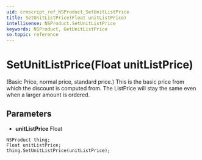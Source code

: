 ```yaml
---
uid: crmscript_ref_NSProduct_SetUnitListPrice
title: SetUnitListPrice(Float unitListPrice)
intellisense: NSProduct.SetUnitListPrice
keywords: NSProduct, GetUnitListPrice
so.topic: reference
---
```


# SetUnitListPrice(Float unitListPrice)

(Basic Price, normal price, standard price.) This is the basic price from which the discount is computed from. The ListPrice will stay the same even when a larger amount is ordered.

## Parameters

* **unitListPrice** Float

```crmscript
NSProduct thing;
Float unitListPrice;
thing.SetUnitListPrice(unitListPrice);
```

